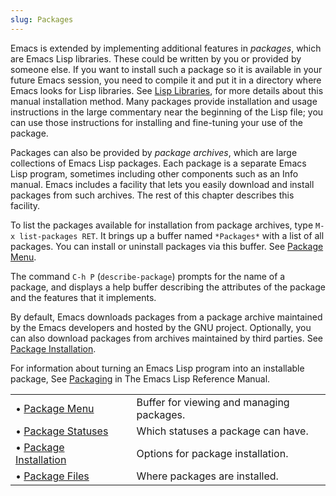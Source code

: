 ```yaml
---
slug: Packages
---
```


Emacs is extended by implementing additional features in *packages*, which are Emacs Lisp libraries. These could be written by you or provided by someone else. If you want to install such a package so it is available in your future Emacs session, you need to compile it and put it in a directory where Emacs looks for Lisp libraries. See [Lisp Libraries](Lisp-Libraries), for more details about this manual installation method. Many packages provide installation and usage instructions in the large commentary near the beginning of the Lisp file; you can use those instructions for installing and fine-tuning your use of the package.

Packages can also be provided by *package archives*, which are large collections of Emacs Lisp packages. Each package is a separate Emacs Lisp program, sometimes including other components such as an Info manual. Emacs includes a facility that lets you easily download and install packages from such archives. The rest of this chapter describes this facility.

To list the packages available for installation from package archives, type `M-x list-packages RET`<!-- /@w -->. It brings up a buffer named `*Packages*` with a list of all packages. You can install or uninstall packages via this buffer. See [Package Menu](Package-Menu).

The command `C-h P` (`describe-package`) prompts for the name of a package, and displays a help buffer describing the attributes of the package and the features that it implements.

By default, Emacs downloads packages from a package archive maintained by the Emacs developers and hosted by the GNU project. Optionally, you can also download packages from archives maintained by third parties. See [Package Installation](Package-Installation).

For information about turning an Emacs Lisp program into an installable package, See [Packaging](https://www.gnu.org/software/emacs/manual/html_mono/elisp.html#Packaging) in The Emacs Lisp Reference Manual.

|                                                |    |                                           |
| :--------------------------------------------- | -- | :---------------------------------------- |
| • [Package Menu](Package-Menu)                 |    | Buffer for viewing and managing packages. |
| • [Package Statuses](Package-Statuses)         |    | Which statuses a package can have.        |
| • [Package Installation](Package-Installation) |    | Options for package installation.         |
| • [Package Files](Package-Files)               |    | Where packages are installed.             |
